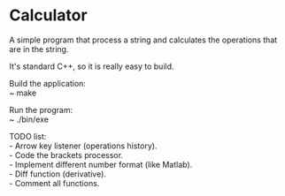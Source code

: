 # Calculator

A simple program that process a string and calculates the operations that are
in the string.

It's standard C++, so it is really easy to build.

Build the application:<br>
    ~ make

Run the program:<br>
    ~ ./bin/exe

TODO list:<br>
    - Arrow key listener (operations history).<br>
    - Code the brackets processor.<br>
    - Implement different number format (like Matlab).<br>
    - Diff function (derivative).<br>
    - Comment all functions.<br>
